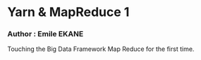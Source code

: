 # Yarn & MapReduce 1
### Author : Emile EKANE

Touching the Big Data Framework Map Reduce for the first time.
